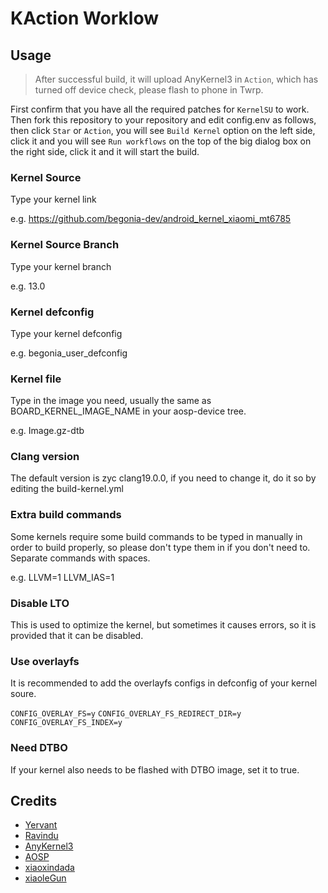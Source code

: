 # KAction Worklow

## Usage

> After successful build, it will upload AnyKernel3 in `Action`, which has turned off device check, please flash to phone in Twrp.

First confirm that you have all the required patches for `KernelSU` to work. Then fork this repository to your repository and edit config.env as follows, then click `Star` or `Action`, you will see `Build Kernel` option on the left side, click it and you will see `Run workflows` on the top of the big dialog box on the right side, click it and it will start the build.

### Kernel Source

Type your kernel link

e.g. https://github.com/begonia-dev/android_kernel_xiaomi_mt6785

### Kernel Source Branch

Type your kernel branch

e.g. 13.0

### Kernel defconfig

Type your kernel defconfig

e.g. begonia_user_defconfig

### Kernel file

Type in the image you need, usually the same as BOARD_KERNEL_IMAGE_NAME in your aosp-device tree.

e.g. Image.gz-dtb

### Clang version

The default version is zyc clang19.0.0, if you need to change it, do it so by editing the build-kernel.yml

### Extra build commands

Some kernels require some build commands to be typed in manually in order to build properly, so please don't type them in if you don't need to.
Separate commands with spaces.

e.g. LLVM=1 LLVM_IAS=1

### Disable LTO

This is used to optimize the kernel, but sometimes it causes errors, so it is provided that it can be disabled.

### Use overlayfs

It is recommended to add the overlayfs configs in defconfig of your kernel soure.

`CONFIG_OVERLAY_FS=y`
`CONFIG_OVERLAY_FS_REDIRECT_DIR=y`
`CONFIG_OVERLAY_FS_INDEX=y`

### Need DTBO

If your kernel also needs to be flashed with DTBO image, set it to true.

## Credits

- [Yervant](https://github.com/Yervant7)
- [Ravindu](https://github.com/ravindu644)
- [AnyKernel3](https://github.com/osm0sis/AnyKernel3)
- [AOSP](https://android.googlesource.com)
- [xiaoxindada](https://github.com/xiaoxindada)
- [xiaoleGun](https://github.com/xiaoleGun)
